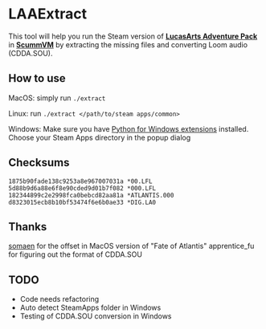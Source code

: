 LAAExtract
==========

This tool will help you run the Steam version of [**LucasArts Adventure Pack**](http://store.steampowered.com/sub/2102/) in [**ScummVM**](http://www.scummvm.org/) by
extracting the missing files and converting Loom audio (CDDA.SOU).


How to use
----------

MacOS: simply run `./extract`

Linux: run `./extract </path/to/steam apps/common>`

Windows: Make sure you have [Python for Windows extensions](http://sourceforge.net/projects/pywin32/) installed. Choose your Steam Apps directory in the popup dialog


Checksums
---------

    1875b90fade138c9253a8e967007031a *00.LFL  
    5d88b9d6a88e6f8e90cded9d01b7f082 *000.LFL  
    182344899c2e2998fca0bebcd82aa81a *ATLANTIS.000  
    d8323015ecb8b10bf53474f6e6b0ae33 *DIG.LA0

Thanks
------

[somaen](https://github.com/somaen) for the offset in MacOS version of "Fate of Atlantis"
apprentice_fu for figuring out the format of CDDA.SOU

TODO
----
+ Code needs refactoring  
+ Auto detect SteamApps folder in Windows
+ Testing of CDDA.SOU conversion in Windows
